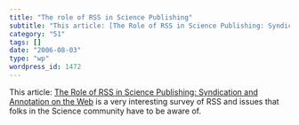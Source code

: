 ```yaml
---
title: "The role of RSS in Science Publishing"
subtitle: "This article: [The Role of RSS in Science Publishing: Syndication and Annotation on the Web](http://..."
category: "51"
tags: []
date: "2006-08-03"
type: "wp"
wordpress_id: 1472
---
```

This article: [The Role of RSS in Science Publishing: Syndication and Annotation on the Web](http://www.dlib.org/dlib/december04/hammond/12hammond.html) is a very interesting survey of RSS and issues that folks in the Science community have to be aware of.